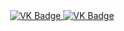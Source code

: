 <div id= "bages" align ="center">
<a href= "https://vk.com/linaaalss"> 
  <img src = "http://img.shields.io/badge/VK-blue?style=for-the-badge&logoColor=white" alt="VK Badge"/>
</a>

<a href="https://e.mail.ru/inbox/?back=1"> 
  <img src = "https://img.shields.io/badge/EMAL-red?style=for-the-badge&logo=Gmail&logoColor=white" alt="VK Badge"/>
</a>
</div>

<div id="viewprof" align="center" >
  <img scr="https://komarev.com/ghpvc/?username=a1sviridova&style=flat-square&color=blue" alt=""/>
</div>
